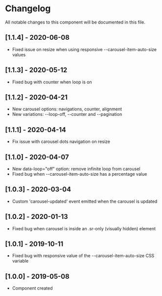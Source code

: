 # Changelog
All notable changes to this component will be documented in this file.

## [1.1.4] - 2020-06-08
- Fixed issue on resize when using responsive --carousel-item-auto-size values 

## [1.1.3] - 2020-05-12
- Fixed bug with counter when loop is on

## [1.1.2] - 2020-04-21
- New carousel options: navigations, counter, alignment
- New variations: --loop-off, --counter and --pagination

## [1.1.1] - 2020-04-14
- Fix issue with carousel dots navigation on resize

## [1.1.0] - 2020-04-07
- New data-loop="off" option: remove infinite loop from carousel
- Fixed bug when --carousel-item-auto-size has a percentage value

## [1.0.3] - 2020-03-04
- Custom 'carousel-updated' event emitted when the carousel is updated

## [1.0.2] - 2020-01-13
- Fixed bug when carousel is inside an .sr-only (visually hidden) element

## [1.0.1] - 2019-10-11
- Fixed bug with responsive value of the --carousel-item-auto-size CSS variable

## [1.0.0] - 2019-05-08
- Component created
